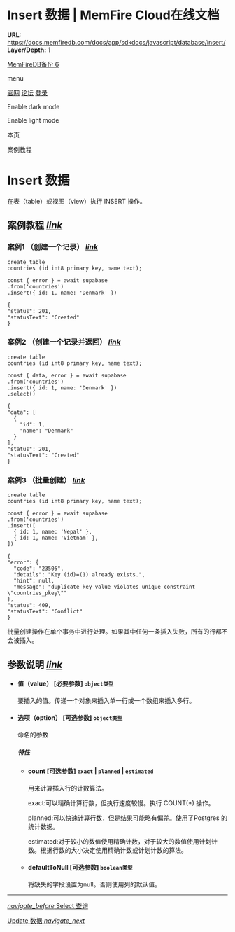 # Insert 数据 | MemFire Cloud在线文档

**URL:** https://docs.memfiredb.com/docs/app/sdkdocs/javascript/database/insert/
**Layer/Depth:** 1

[MemFireDB备份 6](/)

menu

[官网](https://memfiredb.com/)
[论坛](https://community.memfiredb.com/)
[登录](https://cloud.memfiredb.com/auth/login)

Enable dark mode

Enable light mode

本页

案例教程

# Insert 数据

在表（table）或视图（view）执行 INSERT 操作。

## 案例教程 [*link*](#%e6%a1%88%e4%be%8b%e6%95%99%e7%a8%8b)

### 案例1 （创建一个记录） [*link*](#%e6%a1%88%e4%be%8b1-%e5%88%9b%e5%bb%ba%e4%b8%80%e4%b8%aa%e8%ae%b0%e5%bd%95)

```
create table
countries (id int8 primary key, name text);
```

```
const { error } = await supabase
.from('countries')
.insert({ id: 1, name: 'Denmark' })
```

```
{
"status": 201,
"statusText": "Created"
}
```

### 案例2 （创建一个记录并返回） [*link*](#%e6%a1%88%e4%be%8b2-%e5%88%9b%e5%bb%ba%e4%b8%80%e4%b8%aa%e8%ae%b0%e5%bd%95%e5%b9%b6%e8%bf%94%e5%9b%9e)

```
create table
countries (id int8 primary key, name text);
```

```
const { data, error } = await supabase
.from('countries')
.insert({ id: 1, name: 'Denmark' })
.select()
```

```
{
"data": [
  {
    "id": 1,
    "name": "Denmark"
  }
],
"status": 201,
"statusText": "Created"
}
```

### 案例3 （批量创建） [*link*](#%e6%a1%88%e4%be%8b3-%e6%89%b9%e9%87%8f%e5%88%9b%e5%bb%ba)

```
create table
countries (id int8 primary key, name text);
```

```
const { error } = await supabase
.from('countries')
.insert([
  { id: 1, name: 'Nepal' },
  { id: 1, name: 'Vietnam' },
])
```

```
{
"error": {
  "code": "23505",
  "details": "Key (id)=(1) already exists.",
  "hint": null,
  "message": "duplicate key value violates unique constraint \"countries_pkey\""
},
"status": 409,
"statusText": "Conflict"
}
```

批量创建操作在单个事务中进行处理。如果其中任何一条插入失败，所有的行都不会被插入。

## 参数说明 [*link*](#%e5%8f%82%e6%95%b0%e8%af%b4%e6%98%8e)

* #### 值（value） [必要参数] `object类型`

  要插入的值。传递一个对象来插入单一行或一个数组来插入多行。
* #### 选项（option） [可选参数] `object类型`

  命名的参数

  ##### 特性

  + #### count [可选参数] `exact` | `planned` | `estimated`

    用来计算插入行的计数算法。

    exact:可以精确计算行数，但执行速度较慢。执行 COUNT(\*) 操作。

    planned:可以快速计算行数，但是结果可能略有偏差。使用了Postgres
    的统计数据。

    estimated:对于较小的数值使用精确计数，对于较大的数值使用计划计数。根据行数的大小决定使用精确计数或计划计数的算法。
  + #### defaultToNull [可选参数] `boolean类型`

    将缺失的字段设置为null。否则使用列的默认值。

---

[*navigate\_before* Select 查询](/docs/app/sdkdocs/javascript/database/select/)

[Update 数据 *navigate\_next*](/docs/app/sdkdocs/javascript/database/update/)